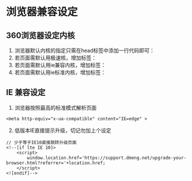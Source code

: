 # 浏览器兼容设定
## 360浏览器设定内核
1. 浏览器默认内核的指定只需在head标签中添加一行代码即可： 
2. 若页面需默认用极速核，增加标签：<meta name="renderer" content="webkit"> 
3. 若页面需默认用ie兼容内核，增加标签：<meta name="renderer" content="ie-comp"> 
4. 若页面需默认用ie标准内核，增加标签：<meta name="renderer" content="ie-stand"> 

## IE 兼容设定
1. 浏览器按照最高的标准模式解析页面

```
<meta http-equiv="x-ua-compatible" content="IE=edge" >
```

2. 低版本IE直接提示升级，切记勿加上个设定

```
// 少于等于IE10直接跳转升级页面
<!--[if lte IE 10]>
    <script>
        window.location.href='https://support.dmeng.net/upgrade-your-browser.html?referrer='+location.href;
    </script>
<![endif]-->
```